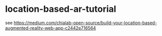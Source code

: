 # location-based-ar-tutorial

see https://medium.com/chialab-open-source/build-your-location-based-augmented-reality-web-app-c2442e716564
